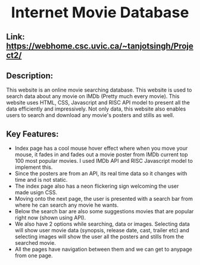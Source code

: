 <div style="text-align: center">
    <h1 style="font-size: 40px">Internet Movie Database</h1>
</div>

## Link: https://webhome.csc.uvic.ca/~tanjotsingh/Project2/

## Description:

This website is an online movie searching database. This website is used to search data about any movie on IMDb (Pretty much every movie). This website uses HTML, CSS, Javascript and RISC API model to present all the data efficiently and impressively. Not only data, this website also enables users to search and download any movie's posters and stills as well.

## Key Features:

* Index page has a cool mouse hover effect where when you move your mouse, it fades in and fades out a movie poster from IMDb current top 100 most popular movies. I used IMDb API and RISC Javascript model to implement this.
* Since the posters are from an API, its real time data so it changes with time and is not static.
* The index page also has a neon flickering sign welcoming the user made usign CSS.
* Moving onto the next page, the user is presented with a search bar from where he can search any movie he wants.
* Below the search bar are also some suggestions movies that are popular right now (shown using API).
* We also have 2 options while searching, data or images. Selecting data will show user movie data (synopsis, release date, cast, trailer etc) and selecting images will show the user all the posters and stills from the searched movie.
* All the pages have navigation between them and we can get to anypage from one page.